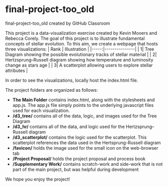 # final-project-too_old
final-project-too_old created by GitHub Classroom

This project is a data-visualization exercise created by Kevin Mooers and Rebecca Corely. The goal of this project is to illustrate fundamental concepts of stellar evolution. 
To this aim, we create a webpage that hosts three visualizations: 
| Rank | Illustration |
|-----:|---------------|
|     1|   Tree Diagram showing the possible evolutionary tracks of stellar material            |
|     2|   Hertzsprung–Russell diagram showing how temperature and luminosity change as stars age             |
|     3|   A scatterplot allowing users to explore stellar attributes           |

In order to see the visualizations, locally host the index.html file.

The project folders are organized as follows:
* **The Main Folder** contains index.html, along with the stylesheets and app.js. The app.js file simply points to the underlying javascript files used for each visualization.
* **/d3_tree/** contains all of the data, logic, and images used for the Tree Diagram
* **/d3_hr/** contains all of the data, and logic used for the Hertzsprung–Russell diagram
* **/d3_scatterplot/** contains the logic used for the scatterplot. This scatterplot references the data used in the Hertsprung-Russell diagram
* **/favicon/** holds the image used for the small icon on the web-browser tab
* **/Project Proposal/** holds the project proposal and process book
* **/Supplementary Work/** contains scratch-work and side-work that is not part of the main project, but was helpful during development

We hope you enjoy the project!
